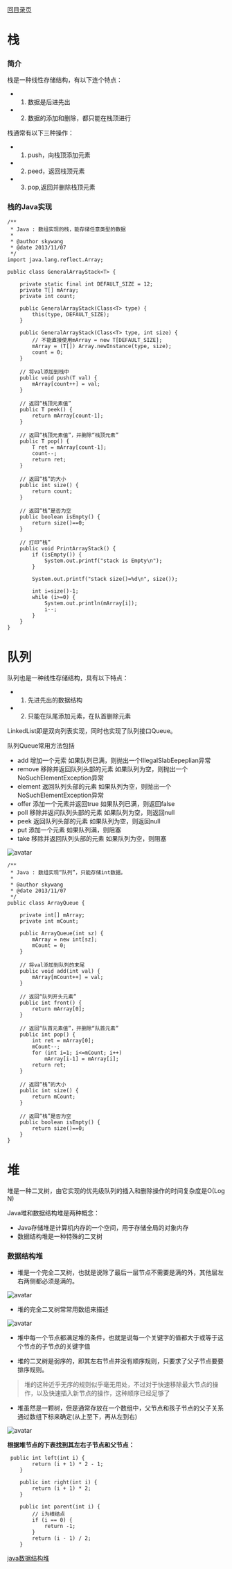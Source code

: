 [回目录页](..)

# 栈

### 简介
   栈是一种线性存储结构，有以下连个特点：
   
   * 1. 数据是后进先出
   
   * 2. 数据的添加和删除，都只能在栈顶进行
   
   栈通常有以下三种操作：
   
   * 1. push，向栈顶添加元素
   * 2. peed，返回栈顶元素
   * 3. pop,返回并删除栈顶元素
   
### 栈的Java实现

```
/**
 * Java : 数组实现的栈，能存储任意类型的数据
 *
 * @author skywang
 * @date 2013/11/07
 */
import java.lang.reflect.Array;

public class GeneralArrayStack<T> {

    private static final int DEFAULT_SIZE = 12;
    private T[] mArray;
    private int count;

    public GeneralArrayStack(Class<T> type) {
        this(type, DEFAULT_SIZE);
    }

    public GeneralArrayStack(Class<T> type, int size) {
        // 不能直接使用mArray = new T[DEFAULT_SIZE];
        mArray = (T[]) Array.newInstance(type, size);
        count = 0;
    }

    // 将val添加到栈中
    public void push(T val) {
        mArray[count++] = val;
    }

    // 返回“栈顶元素值”
    public T peek() {
        return mArray[count-1];
    }

    // 返回“栈顶元素值”，并删除“栈顶元素”
    public T pop() {
        T ret = mArray[count-1];
        count--;
        return ret;
    }

    // 返回“栈”的大小
    public int size() {
        return count;
    }

    // 返回“栈”是否为空
    public boolean isEmpty() {
        return size()==0;
    }

    // 打印“栈”
    public void PrintArrayStack() {
        if (isEmpty()) {
            System.out.printf("stack is Empty\n");
        }

        System.out.printf("stack size()=%d\n", size());

        int i=size()-1;
        while (i>=0) {
            System.out.println(mArray[i]);
            i--;
        }
    }
}
```   

# 队列

  队列也是一种线性存储结构，具有以下特点：
  
  * 1. 先进先出的数据结构
  
  * 2. 只能在队尾添加元素，在队首删除元素
  
  LinkedList即是双向列表实现，同时也实现了队列接口Queue。
  
  队列Queue常用方法包括
  * add 增加一个元索 如果队列已满，则抛出一个IIIegaISlabEepeplian异常
  * remove 移除并返回队列头部的元素 如果队列为空，则抛出一个NoSuchElementException异常
  * element 返回队列头部的元素 如果队列为空，则抛出一个NoSuchElementException异常
  * offer 添加一个元素并返回true 如果队列已满，则返回false
  * poll 移除并返问队列头部的元素 如果队列为空，则返回null
  * peek 返回队列头部的元素 如果队列为空，则返回null
  * put 添加一个元素 如果队列满，则阻塞
  * take 移除并返回队列头部的元素 如果队列为空，则阻塞

![avatar](/image/queue_method.png)


```
/**
 * Java : 数组实现“队列”，只能存储int数据。
 *
 * @author skywang
 * @date 2013/11/07
 */
public class ArrayQueue {

    private int[] mArray;
    private int mCount;

    public ArrayQueue(int sz) {
        mArray = new int[sz];
        mCount = 0;
    }

    // 将val添加到队列的末尾
    public void add(int val) {
        mArray[mCount++] = val;
    }

    // 返回“队列开头元素”
    public int front() {
        return mArray[0];
    }

    // 返回“队首元素值”，并删除“队首元素”
    public int pop() {
        int ret = mArray[0];
        mCount--;
        for (int i=1; i<=mCount; i++)
            mArray[i-1] = mArray[i];
        return ret;
    }

    // 返回“栈”的大小
    public int size() {
        return mCount;
    }

    // 返回“栈”是否为空
    public boolean isEmpty() {
        return size()==0;
    }
}
``` 
 
# 堆

   堆是一种二叉树，由它实现的优先级队列的插入和删除操作的时间复杂度是O(Log N)
   
   Java堆和数据结构堆是两种概念：
   
   * Java存储堆是计算机内存的一个空间，用于存储全局的对象内存
   * 数据结构堆是一种特殊的二叉树
   
### 数据结构堆
 
   * 堆是一个完全二叉树，也就是说除了最后一层节点不需要是满的外，其他层左右两侧都必须是满的。

![avatar](/image/heap_tree.png)
   
   * 堆的完全二叉树常常用数组来描述
   
![avatar](/image/heap_tree_arry.png)
 
   * 堆中每一个节点都满足堆的条件，也就是说每一个关键字的值都大于或等于这个节点的子节点的关键字值
   
   * 堆的二叉树是弱序的，即其左右节点并没有顺序规则，只要求了父子节点要要排序规则。
   > 堆的这种近乎无序的规则似乎毫无用处，不过对于快速移除最大节点的操作，以及快速插入新节点的操作，这种顺序已经足够了

  * 堆虽然是一颗树，但是通常存放在一个数组中，父节点和孩子节点的父子关系通过数组下标来确定(从上至下，再从左到右)

![avatar](/image/heap_tree_arary_contact.png)
 
**根据堆节点的下表找到其左右子节点和父节点：**

```
 public int left(int i) {
        return (i + 1) * 2 - 1;
    }

    public int right(int i) {
        return (i + 1) * 2;
    }

    public int parent(int i) {
        // i为根结点
        if (i == 0) {
            return -1;
        }
        return (i - 1) / 2;
    }
```

[java数据结构堆](https://blog.csdn.net/u013728021/article/details/84034420)
 
  